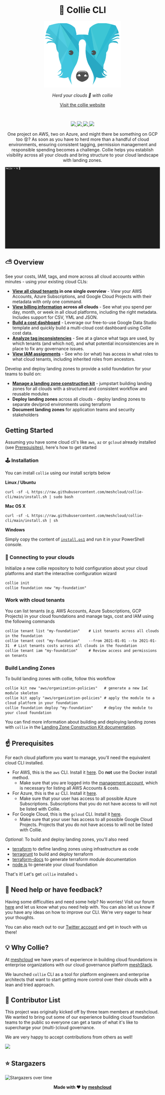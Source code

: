 <h1 align="center">🐶 Collie CLI</h1>

<p align="center">
  <img src="/.github/collie-logo-blue.png" width="250">
</p>

<p align="center">
  <i>Herd your clouds 🐑 with collie</i>
</p>

<p align="center">
  <a href="https://collie-cli.io/">Visit the collie website</a>
</p>

<br>

<p align="center">
  <a href="https://github.com/meshcloud/collie-cli/actions/workflows/build.yml">
    <img src="https://github.com/meshcloud/collie-cli/actions/workflows/build.yml/badge.svg">
  </a>
  <a href="https://github.com/meshcloud/collie-cli/graphs/contributors">
    <img src="https://img.shields.io/badge/maintained-true-green">
  </a>
  <a href="https://github.com/meshcloud/collie-cli/blob/develop/LICENSE">
    <img src="https://img.shields.io/github/license/meshcloud/collie-cli">
  </a>
  <a href="https://github.com/meshcloud/collie-cli/releases">
    <img src="https://img.shields.io/github/v/release/meshcloud/collie-cli?sort=semver">
  </a>
</p>

<p align="center">
    One project on AWS, two on Azure, and might there be something on GCP too 😵? As soon as you have to herd more than a handful of cloud environments, ensuring consistent tagging, permission management and responsible spending becomes a challenge. Collie helps you establish visibility across all your clouds and bring structure to your cloud landscape with landing zones.
</p>

<img align="center" src="/.github/collie-demo.gif">

## ⛅️ Overview

See your costs, IAM, tags, and more across all cloud accounts within minutes -
using your existing cloud CLIs:

- **[View all cloud tenants](https://github.com/meshcloud/collie-cli/wiki#listing-tenants)
  in one single overview** - View your AWS Accounts, Azure Subscriptions, and
  Google Cloud Projects with their metadata with only one command.
- **[View billing information](https://github.com/meshcloud/collie-cli/wiki#listing-costs-per-tenant)
  across all clouds** - See what you spend per day, month, or week in all cloud
  platforms, including the right metadata. Includes support for CSV, YML and
  JSON.
- **[Build a cost dashboard](https://www.meshcloud.io/2021/09/06/open-source-cloud-cost-dashboard-in-under-10-minutes/)** -
  Leverage our free-to-use Google Data Studio template and quickly build a
  multi-cloud cost dashboard using Collie cost data.
- **[Analyze tag inconsistencies](https://github.com/meshcloud/collie-cli/wiki#identifying-inconsistencies-in-the-use-of-tags)** -
  See at a glance what tags are used, by which tenants (and which not), and what
  potential inconsistencies are in place to fix any governance issues.
- **[View IAM assignments](https://github.com/meshcloud/collie-cli/wiki#listing-iam-setup-per-tenant)** -
  See who (or what) has access in what roles to what cloud tenants, including
  inherited roles from ancestors.

Develop and deploy landing zones to provide a solid foundation for your teams to
build on:

- **[Manage a landing zone construction kit](https://github.com/meshcloud/landing-zone-construction-kit)** -
  jumpstart building landing zones for all clouds with a structured and
  consistent workflow and reusable modules
- **Deploy landing zones** across all clouds - deploy landing zones to separate
  dev/prod environments using terraform
- **Document landing zones** for application teams and security stakeholders

## Getting Started

Assuming you have some cloud cli's like `aws`, `az` or `gcloud` already
installed (see [Prerequisites](#️-prerequisites)), here's how to get started

### 🕹 Installation

You can install `collie` using our install scripts below

**Linux / Ubuntu**

```
curl -sf -L https://raw.githubusercontent.com/meshcloud/collie-cli/main/install.sh | sudo bash
```

**Mac OS X**

```
curl -sf -L https://raw.githubusercontent.com/meshcloud/collie-cli/main/install.sh | sh
```

**Windows**

Simply copy the content of
[`install.ps1`](https://github.com/meshcloud/collie-cli/blob/develop/install.ps1)
and run it in your PowerShell console.

### 🚀 Connecting to your clouds

Initialize a new collie repository to hold configuration about your cloud
platforms and start the interactive configuration wizard

```shell
collie init
collie foundation new "my-foundation"
```

### Work with cloud tenants

You can list tenants (e.g. AWS Accounts, Azure Subscriptions, GCP Projects) in
your cloud foundations and manage tags, cost and IAM using the following
commands

```shell
collie tenant list "my-foundation"    # List tenants across all clouds in the foundation
collie tenant cost "my-foundation"    --from 2021-01-01 --to 2021-01-31  # List tenants costs across all clouds in the foundation
collie tenant iam "my-foundation"     # Review access and permissions on tenants
```

### Build Landing Zones

To build landing zones with collie, follow this workflow

```shell
collie kit new "aws/organization-policies"   # generate a new IaC module skeleton
collie kit apply "aws/organization-policies" # apply the module to a cloud platform in your foundation
collie foundation deploy "my-foundation"     # deploy the module to your cloud foundation
```

You can find more information about building and deploying landing zones with
`collie` in the
[Landing Zone Construction Kit documentation](https://landingzone.meshcloud.io).

## ☝️ Prerequisites<a name="prerequisites"></a>

For each cloud platform you want to manage, you'll need the equivalent cloud CLI
installed.

- For AWS, this is the `aws` CLI. Install it
  [here](https://docs.aws.amazon.com/cli/latest/userguide/install-cliv2.html).
  Do **not** use the Docker install method.
  - Make sure that you are logged into the
    [management account](https://docs.aws.amazon.com/organizations/latest/userguide/orgs_getting-started_concepts.html),
    which is necessary for listing all AWS Accounts & costs.
- For Azure, this is the `az` CLI. Install it
  [here](https://docs.microsoft.com/en-us/cli/azure/install-azure-cli).
  - Make sure that your user has access to all possible Azure Subscriptions.
    Subscriptions that you do not have access to will not be listed with Collie.
- For Google Cloud, this is the `gcloud` CLI. Install it
  [here](https://cloud.google.com/sdk/docs/quickstart).
  - Make sure that your user has access to all possible Google Cloud Projects.
    Projects that you do not have access to will not be listed with Collie.

_Optional_: To build and deploy landing zones, you'll also need

- [terraform](https://www.terraform.io/downloads) to define landing zones using
  infrastructure as code
- [terragrunt](https://terragrunt.gruntwork.io/docs/getting-started/install/) to
  build and deploy terraform
- [terraform-docs](https://github.com/terraform-docs/terraform-docs/#installation)
  to generate terraform module documentation
- [node.js](https://nodejs.org/en/) to generate your cloud foundation

That's it! Let's get `collie` installed ⤵️

## 👋 Need help or have feedback?

Having some difficulties and need some help? No worries! Visit our forum
[here](https://github.com/meshcloud/collie-cli/discussions) and let us know what
you need help with. You can also let us know if you have any ideas on how to
improve our CLI. We're very eager to hear your thoughts.

You can also reach out to our [Twitter account](https://twitter.com/meshstack)
and get in touch with us there!

## 💡 Why Collie?

At [meshcloud](https://meshcloud.io/) we have years of experience in building
cloud foundations in enterprise organizations with our cloud governance platform
[meshStack](https://meshcloud.io/).

We launched `collie` CLI as a tool for platform engineers and enterprise
architects that want to start getting more control over their clouds with a lean
and tried approach.

## 🙋‍ Contributor List

This project was originally kicked off by three team members at meshcloud. We
wanted to bring out some of our experience building cloud foundation teams to
the public so everyone can get a taste of what it's like to supercharge your
(multi-)cloud governance.

We are very happy to accept contributions from others as well!

<a href="https://github.com/meshcloud/collie-cli/graphs/contributors">
  <img src="https://contrib.rocks/image?repo=meshcloud/collie-cli" />
</a>

## ⭐️ Stargazers

<img src="https://starchart.cc/meshcloud/collie-cli.svg" alt="Stargazers over time" style="max-width: 100%">

<p align="center"><b>Made with ❤️ by <a href="https://meshcloud.io/?ref=gh-collie">meshcloud</a></b></p>
